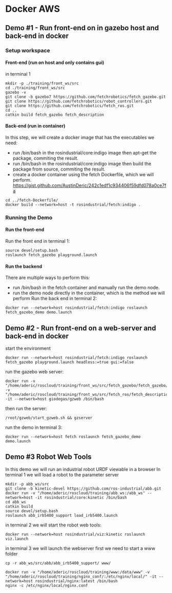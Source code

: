 # Docker AWS

## Demo #1 - Run front-end on in gazebo host and back-end in docker
### Setup workspace
#### Front-end (run on host and only contains gui)
in terminal 1 
```
mkdir -p ./training/front_ws/src
cd ./training/front_ws/src
gazebo -v
git clone -b gazebo7 https://github.com/fetchrobotics/fetch_gazebo.git
git clone https://github.com/fetchrobotics/robot_controllers.git
git clone https://github.com/fetchrobotics/fetch_ros.git
cd ..
catkin build fetch_gazebo fetch_description
```
#### Back-end (run in container)
In this step, we will create a docker image that has the executables we need:
 - run /bin/bash in the rosindustrial/core:indigo image then apt-get the package, commiting the result.
 - run /bin/bash in the rosindustrial/core:indigo image then build the package from source, commiting the result.
 - create a docker container using the fetch Dockerfile, which we will perform.
https://gist.github.com/AustinDeric/242c1edf1c934406f59dfd078a0ce7fa
```
cd ../fetch-Dockerfile/
docker build --network=host -t rosindustrial/fetch:indigo .
```
### Running the Demo
#### Run the front-end
Run the front end in terminal 1: 
```
source devel/setup.bash
roslaunch fetch_gazebo playground.launch
```
#### Run the backend
There are multiple ways to perform this:
 - run /bin/bash in the fetch container and manually run the demo node.
 - run the demo node directly in the container, which is the method we will perform
Run the back end in terminal 2:
```
docker run --network=host rosindustrial/fetch:indigo roslaunch fetch_gazebo_demo demo.launch
```

## Demo #2 - Run front-end on a web-server and back-end in docker
start the environment
```
docker run --network=host rosindustrial/fetch:indigo roslaunch fetch_gazebo playground.launch headless:=true gui:=false
```
run the gazebo web server:
```
docker run -v "/home/aderic/roscloud/training/front_ws/src/fetch_gazebo/fetch_gazebo/models/test_zone/meshes/:/root/gzweb/http/client/assets/test_zone/meshes/" -v "/home/aderic/roscloud/training/front_ws/src/fetch_ros/fetch_description/meshes:/root/gzweb/http/client/assets/fetch_description/meshes" -it --network=host giodegas/gzweb /bin/bash
```
then run the server:
```
/root/gzweb/start_gzweb.sh && gzserver
```

run the demo in terminal 3:
```
docker run --network=host fetch roslaunch fetch_gazebo_demo demo.launch
```
## Demo #3 Robot Web Tools
In this demo we will run an industrial robot URDF viewable in a browser
In terminal 1 we will load a robot to the parameter server
```
mkdir -p abb_ws/src
git clone -b kinetic-devel https://github.com/ros-industrial/abb.git
docker run -v "/home/aderic/roscloud/training/abb_ws:/abb_ws" --network=host -it rosindustrial/core:kinetic /bin/bash
cd abb_ws
catkin build
source devel/setup.bash
roslaunch abb_irb5400_support load_irb5400.launch
```

in terminal 2 we will start the robot web tools:
```
docker run --network=host rosindustrial/viz:kinetic roslaunch viz.launch
```
in terminal 3 we will launch the webserver
first we need to start a www folder
```
cp -r abb_ws/src/abb/abb_irb5400_support/ www/
```
<script src="https://gist.github.com/AustinDeric/e806e6676e6c80590b8562633c7220a4.js"></script>
<script src="https://gist.github.com/AustinDeric/ed046693bed9e55dfbe546fe8d479284.js"></script>

```
docker run -v "/home/aderic/roscloud/training/www:/data/www" -v "/home/aderic/roscloud/training/nginx_conf/:/etc/nginx/local/" -it --network=host rosindustrial/nginx:latest /bin/bash
nginx -c /etc/nginx/local/nginx.conf
```

